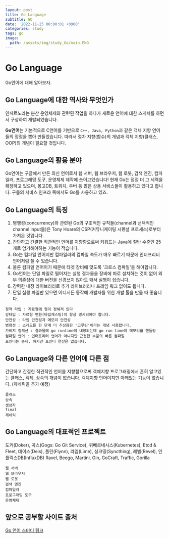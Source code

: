 ```yaml
---
layout: post
title: Go Language
subtitle: GO
date: '2022-11-25 00:00:01 +0900'
categories: study
tags: go
image:
  path: /assets/img/study_Go/main.PNG
---
```


# Go Language
Go언어에 대해 알아보자.

<!--more-->

## Go Language에 대한 역사와 무엇인가
인페르노라는 분산 운영체제와 관련된 작업을 하다가 새로운 언어에 대한 스케치를 하면서 구상하여 개발되었습니다.

**Go언어**는 기본적으로 C언어를 기반으로 `C++, Java, Python`과 같은 객체 지향 언어들의 장점을 뽑아 만들었습니다.
따라서 절차 지향(함수)의 개념과 객체 지향(클래스, OOP)의 개념이 필요할 것입니다.

## Go Language의 활용 분야
Go언어는 구글에서 만든 최신 언어로서 웹 서버, 웹 브라우저, 웹 로봇, 검색 엔진, 컴파일러, 프로그래밍 도구, 운영체제 제작에 쓰이고있습니다! 
현재 Go는 점점 더 그 세력을 확장하고 있으며, 몽고DB, 트위치, 우버 등 많은 상용 서비스들이 활용하고 있다고 합니다. 구름의 서비스 인프라 쪽에서도 Go를 사용하고 있죠.

## Go Language의 특징
1. 병행성(concurrency)와 관련된 Go의 구조적인 규칙들(channel과 선택적인 channel input들)은 Tony Hoare의 CSP(커뮤니케이팅 시퀜셜 프로세스)로부터 가져온 것입니다.
2. 간단하고 간결한 직관적인 언어를 지향함으로써 키워드는 Java에 절반 수준인 25개로 암기해야하는 기능이 적습니다.
3. Go는 컴파일 언어지만 컴파일러의 컴파일 속도가 매우 빠르기 때문에 인터프리터 언어처럼 쓸 수 있습니다.
4. 물론 컴파일 언어이기 때문에 타겟 장비에 맞도록 '크로스 컴파일'을 해야합니다.
5. Go언어는 단일 파일로 떨어지는 실행 결과물을 장비에 따로 설치하는 것이 없어 외부 의존성에 대한 버전을 신경쓰지 않아도 돼서 실행이 쉽습니다. 
6. 강력한 내장 라이브러리로 추가 라이브러리나 프레임 워크 없이도 됩니다.
7. 단일 실행 파일만 있으면 어디서든 동작해 개발자를 위한 개발 툴을 만들 때 좋습니다.
```
정적 타입 : 자료형에 형이 정해져 있다
강타입 : 자료형 변환(타입캐스팅)이 항상 명시되어야 합니다.
안전성 : 타입 안전성과 메모리 안전성
병행성 : 스레드를 한 단계 더 추상화한 '고루틴'이라는 개념 사용합니다.
가비지 컬렉션 : 결과물에 go runtime이 내장되는데 go run time이 메모리를 핸들링
컴파일 언어 : 인터프리터 언어가 아니지만 근접한 수준의 빠른 컴파일
포인터는 존재, 하지만 포인터 연산은 없습니다.
```

## Go Language와 다른 언어에 다른 점
간단하고 간결한 직관적인 언어를 지향함으로써 객체지향 프로그래밍에서 흔히 알고있는 클래스, 객체, 상속의 개념이 없습니다.
객체지향 언어이지만 아래있는 기능이 없습니다. (제네릭을 추가 예정)
```
클래스
상속
생성자
final
제네릭
```

## Go Language의 대표적인 프로젝트
도커(Doker), 곡스(Gogs: Go Git Service), 퀴베르네시스(Kubernetes), Etcd & Fleet, 데이스(Deis), 플린(Flynn), 라임(Lime), 싱크띵(Syncthing), 레벨(Revel), 인플럭스DB(InfluxDB)
Ravel, Beego, Martini, Gin, GoCraft, Traffic, Gorilla 
```
웹 서버
웹 브라우저
웹 로봇
검색 엔진
컴파일러
프로그래밍 도구
운영체제
```
## 앞으로 공부할 사이트 출처
[Go 언어 스터디 링크](https://edu.goorm.io/learn/lecture/2010/%2525ED%252595%25259C-%2525EB%252588%252588%2525EC%252597%252590-%2525EB%252581%25259D%2525EB%252582%2525B4%2525EB%25258A%252594-%2525EA%2525B3%2525A0%2525EB%25259E%2525AD-%2525EA%2525B8%2525B0%2525EC%2525B4%252588)